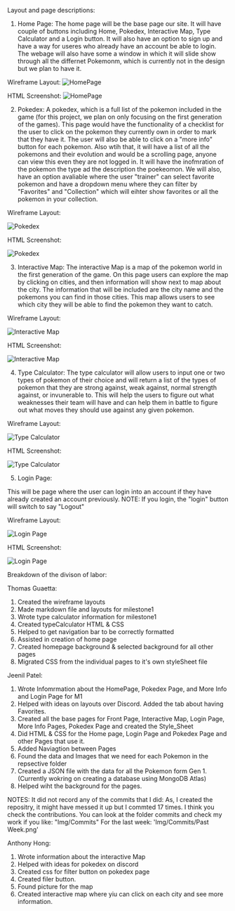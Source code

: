 Layout and page descriptions:

1. Home Page:
The home page will be the base page our site. It will have couple of buttons including Home, Pokedex, Interactive Map, Type Calculator and a Login button. It will also have an option to sign up and have a way for useres who already have an account be able to login. The webage will also have some a window in which it will slide show through all the differnet Pokemonm, which is currently not in the design but we plan to have it.

Wireframe Layout:
![HomePage](https://github.com/Jeenilpatel/cs326-final-Pi/blob/master/Docs/Layout/HomePage.JPG "Home Page")

HTML Screenshot:
![HomePage](https://github.com/Jeenilpatel/cs326-final-Pi/blob/master/Docs/Layout/HomePage2.JPG "Home Page HTML")

2. Pokedex:
A pokedex, which is a full list of the pokemon included in the game (for this project, we plan on only focusing on the first generation of the games). This page would have the functionality of a checklist for the user to click on the pokemon they currently own in order to mark that they have it. The user will also be able to click on a "more info" button for each pokemon. Also wtih that, it will have a list of all the pokemons and their evolution and would be a scrolling page, anyone can view this even they are not logged in. It will have the inofmration of the pokemon the type ad the description the poekeomon. We will also, have an option avaliable where the user "trainer" can select favorite pokemon and have a dropdown menu where they can filter by "Favorites" and "Collection" which will eihter show favorites or all the pokemon in your collection.

Wireframe Layout:

![Pokedex](https://github.com/Jeenilpatel/cs326-final-Pi/blob/master/Docs/Layout/Pokedex.JPG "Pokedex")

HTML Screenshot:

![Pokedex](https://github.com/Jeenilpatel/cs326-final-Pi/blob/master/Docs/Layout/Pokedex2.JPG "Pokedex")

3. Interactive Map:
The interactive Map is a map of the pokemon world in the first generation of the game. On this page users can explore the map by clicking on cities, and then information will show next to map about the city. The information that will be included are the city name and the pokemons you can find in those cities. This map allows users to see which city they will be able to find the pokemon they want to catch. 

Wireframe Layout:

![Interactive Map](https://github.com/Jeenilpatel/cs326-final-Pi/blob/master/Docs/Layout/InteractiveMap.JPG "Interactive Map")

HTML Screenshot:

![Interactive Map](https://github.com/Jeenilpatel/cs326-final-Pi/blob/master/Docs/Layout/InteractiveMap2.JPG "Interactive Map")

4. Type Calculator:
The type calculator will allow users to input one or two types of pokemon of their choice and will return a list of the types of pokemon that they are strong against, weak against, normal strength against, or invunerable to. This will help the users to figure out what weaknesses their team will have and can help them in battle to figure out what moves they should use against any given pokemon.

Wireframe Layout:

![Type Calculator](https://github.com/Jeenilpatel/cs326-final-Pi/blob/master/Docs/Layout/TypeCalculator.JPG "Type Calculator")

HTML Screenshot:

![Type Calculator](https://github.com/Jeenilpatel/cs326-final-Pi/blob/master/Docs/Layout/TypeCalculator2.JPG "Type Calculator HTML")


5. Login Page:

This will be page where the user can login into an account if they have already created an account previously. 
NOTE: 
If you login, the "login" button will switch to say "Logout"

Wireframe Layout:

![Login Page](https://github.com/Jeenilpatel/cs326-final-Pi/blob/master/Docs/Layout/Login.JPG "Login")

HTML Screenshot:

![Login Page](https://github.com/Jeenilpatel/cs326-final-Pi/blob/master/Docs/Layout/Login2.JPG "Login")


Breakdown of the divison of labor:

Thomas Guaetta:
1. Created the wireframe layouts
2. Made markdown file and layouts for milestone1
3. Wrote type calculator information for milestone1
4. Created typeCalculator HTML & CSS
5. Helped to get navigation bar to be correctly formatted
6. Assisted in creation of home page
7. Created homepage background & selected background for all other pages
8. Migrated CSS from the individual pages to it's own styleSheet file

Jeenil Patel:
1. Wrote Infomrmation about the HomePage, Pokedex Page, and More Info and Login Page for M1
2. Helped with ideas on layouts over Discord. Added the tab about having Favorites.
3. Created all the base pages for Front Page, Interactive Map, Login Page, More Info Pages, Pokedex Page and created the Style_Sheet
4. Did HTML & CSS for the Home page, Login Page and Pokedex Page and other Pages that use it. 
5. Added Naviagtion between Pages
6. Found the data and Images that we need for each Pokemon in the repsective folder
7. Created a JSON file with the data for all the Pokemon form Gen 1. (Currently wokring on creating a database using MongoDB Atlas)
8. Helped wiht the background for the pages. 


NOTES: It did not record any of the commits that I did: As, I created the repositry, it might have messed it up but I commted 17 times. I think you check the contributions.
You can look at the folder commits and check my work if you like: "Img/Commits"
For the last week: 'Img/Commits/Past Week.png'

Anthony Hong:
1. Wrote information about the interactive Map
2. Helped with ideas for pokedex on discord
3. Created css for filter button on pokedex page
4. Created filer button.
5. Found picture for the map
5. Created interactive map where yiu can click on each city and see more information.
